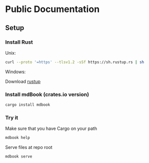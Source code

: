 # Public Documentation

## Setup

### Install Rust

Unix:

```bash
curl --proto '=https' --tlsv1.2 -sSf https://sh.rustup.rs | sh
```

Windows:

Download [rustup](https://static.rust-lang.org/rustup/dist/i686-pc-windows-gnu/rustup-init.exe)

### Install mdBook (crates.io version)

```bash
cargo install mdbook
```
### Try it

Make sure that you have Cargo on your path

```bash
mdbook help
```
Serve files at repo root
```bash
mdbook serve
```






<!--stackedit_data:
eyJoaXN0b3J5IjpbNzEyMjIzOTUxLC0xMjkzNDY2OTMsLTEzNT
I4NDY4MTcsMTE0NzUxMTA2MywxNTE5ODg5ODUxXX0=
-->